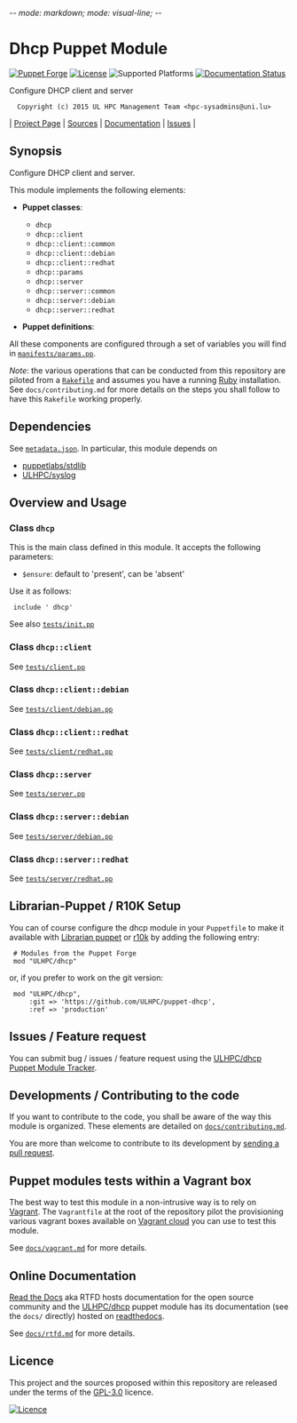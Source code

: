 -*- mode: markdown; mode: visual-line;  -*-

# Dhcp Puppet Module 

[![Puppet Forge](http://img.shields.io/puppetforge/v/ULHPC/dhcp.svg)](https://forge.puppetlabs.com/ULHPC/dhcp)
[![License](http://img.shields.io/:license-GPL3.0-blue.svg)](LICENSE)
![Supported Platforms](http://img.shields.io/badge/platform-debian-lightgrey.svg)
[![Documentation Status](https://readthedocs.org/projects/ulhpc-puppet-dhcp/badge/?version=latest)](https://readthedocs.org/projects/ulhpc-puppet-dhcp/?badge=latest)

Configure DHCP client and server

      Copyright (c) 2015 UL HPC Management Team <hpc-sysadmins@uni.lu>
      

| [Project Page](https://github.com/ULHPC/puppet-dhcp) | [Sources](https://github.com/ULHPC/puppet-dhcp) | [Documentation](https://ulhpc-puppet-dhcp.readthedocs.org/en/latest/) | [Issues](https://github.com/ULHPC/puppet-dhcp/issues) |

## Synopsis

Configure DHCP client and server.

This module implements the following elements: 

* __Puppet classes__:
    - `dhcp` 
    - `dhcp::client` 
    - `dhcp::client::common` 
    - `dhcp::client::debian` 
    - `dhcp::client::redhat` 
    - `dhcp::params` 
    - `dhcp::server` 
    - `dhcp::server::common` 
    - `dhcp::server::debian` 
    - `dhcp::server::redhat` 

* __Puppet definitions__: 

All these components are configured through a set of variables you will find in
[`manifests/params.pp`](manifests/params.pp). 

_Note_: the various operations that can be conducted from this repository are piloted from a [`Rakefile`](https://github.com/ruby/rake) and assumes you have a running [Ruby](https://www.ruby-lang.org/en/) installation.
See `docs/contributing.md` for more details on the steps you shall follow to have this `Rakefile` working properly. 

## Dependencies

See [`metadata.json`](metadata.json). In particular, this module depends on 

* [puppetlabs/stdlib](https://forge.puppetlabs.com/puppetlabs/stdlib)
* [ULHPC/syslog](https://forge.puppetlabs.com/ULHPC/syslog)

## Overview and Usage

### Class `dhcp`

This is the main class defined in this module.
It accepts the following parameters: 

* `$ensure`: default to 'present', can be 'absent'

Use it as follows:

     include ' dhcp'

See also [`tests/init.pp`](tests/init.pp)

### Class `dhcp::client`

See [`tests/client.pp`](tests/client.pp)
### Class `dhcp::client::debian`

See [`tests/client/debian.pp`](tests/client/debian.pp)
### Class `dhcp::client::redhat`

See [`tests/client/redhat.pp`](tests/client/redhat.pp)
### Class `dhcp::server`

See [`tests/server.pp`](tests/server.pp)
### Class `dhcp::server::debian`

See [`tests/server/debian.pp`](tests/server/debian.pp)
### Class `dhcp::server::redhat`

See [`tests/server/redhat.pp`](tests/server/redhat.pp)


## Librarian-Puppet / R10K Setup

You can of course configure the dhcp module in your `Puppetfile` to make it available with [Librarian puppet](http://librarian-puppet.com/) or
[r10k](https://github.com/adrienthebo/r10k) by adding the following entry:

     # Modules from the Puppet Forge
     mod "ULHPC/dhcp"

or, if you prefer to work on the git version: 

     mod "ULHPC/dhcp", 
         :git => 'https://github.com/ULHPC/puppet-dhcp',
         :ref => 'production' 

## Issues / Feature request

You can submit bug / issues / feature request using the [ULHPC/dhcp Puppet Module Tracker](https://github.com/ULHPC/puppet-dhcp/issues). 

## Developments / Contributing to the code 

If you want to contribute to the code, you shall be aware of the way this module is organized. 
These elements are detailed on [`docs/contributing.md`](contributing/index.md).

You are more than welcome to contribute to its development by [sending a pull request](https://help.github.com/articles/using-pull-requests). 

## Puppet modules tests within a Vagrant box

The best way to test this module in a non-intrusive way is to rely on [Vagrant](http://www.vagrantup.com/).
The `Vagrantfile` at the root of the repository pilot the provisioning various vagrant boxes available on [Vagrant cloud](https://atlas.hashicorp.com/boxes/search?utf8=%E2%9C%93&sort=&provider=virtualbox&q=svarrette) you can use to test this module.

See [`docs/vagrant.md`](vagrant.md) for more details. 

## Online Documentation

[Read the Docs](https://readthedocs.org/) aka RTFD hosts documentation for the open source community and the [ULHPC/dhcp](https://github.com/ULHPC/puppet-dhcp) puppet module has its documentation (see the `docs/` directly) hosted on [readthedocs](http://ulhpc-puppet-dhcp.rtfd.org).

See [`docs/rtfd.md`](rtfd.md) for more details.

## Licence

This project and the sources proposed within this repository are released under the terms of the [GPL-3.0](LICENCE) licence.


[![Licence](https://www.gnu.org/graphics/gplv3-88x31.png)](LICENSE)
